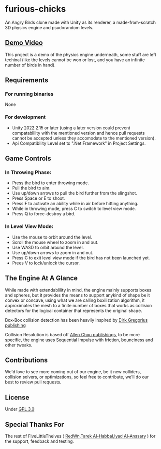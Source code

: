# furious-chicks
An Angry Birds clone made with Unity as its renderer, a made-from-scratch 3D physics engine and psudorandom levels.

## [Demo Video](https://youtu.be/nao3CMXM5Fw)

This project is a demo of the physics engine underneath, some stuff are left techinal (like the levels cannot be won or lost, and you have an infinite number of birds in hand).

## Requirements
### For running binaries
None
### For development
- Unity 2022.2.15 or later (using a later version could prevent compatablility with the mentioned version and hence pull requests cannot be accepted unless they accomodate to the mentioned version).
- Api Compatibility Level set to ".Net Framework" in Project Settings.

## Game Controls
### In Throwing Phase:
- Press the bird to enter throwing mode.
- Pull the bird to aim.
- Use up/down arrows to pull the bird further from the slingshot.
- Press Space or E to shoot.
- Press F to activate an ability while in air before hitting anything.
- While in throwing mode, press C to switch to level view mode.
- Press Q to force-destroy a bird.
### In Level View Mode:
- Use the mouse to orbit around the level.
- Scroll the mouse wheel to zoom in and out.
- Use WASD to orbit around the level.
- Use up/down arrows to zoom in and out.
- Press C to exit level view mode if the bird has not been launched yet.
- Prees V to lock/unlock the cursor.

## The Engine At A Glance
While made with extendablility in mind, the engine mainly supports boxes and spheres, but it provides the means to support anykind of shape be it convex or concave, using what we are calling boxilization algorithm, it approximates the mesh to a finite number of boxes that works as collision detectors for the logical container that represents the original shape.

Box-Box collision detection has been heavily inspired by [Dirk Gregorius publishing](http://media.steampowered.com/apps/valve/2015/DirkGregorius_Contacts.pdf)

Collision Resolution is based off [Allen Chou publishings](https://allenchou.net/), to be more specific, the engine uses Sequential Impulse with friction, bounciness and other tweaks.

## Contributions
We'd love to see more coming out of our engine, be it new colliders, collision solvers, or optimizations, so feel free to contribute, we'll do our best to review pull requests.

## License
Under [GPL 3.0](./LICENSE)

## Special Thanks For
The rest of FiveLittleTheives ( [RedWn](https://github.com/RedWn),[Tarek Al-Habbal](https://github.com/tarook0),[Iyad Al-Anssary](https://github.com/IyadAlanssary) ) for the support, feedback and testing.